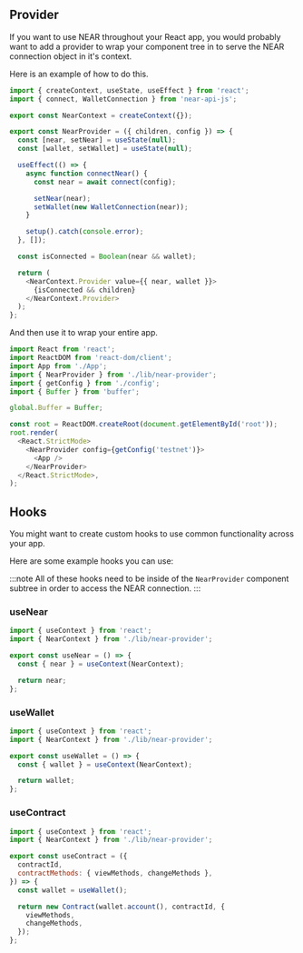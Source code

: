 ## Provider

If you want to use NEAR throughout your React app, you would probably want to add a provider
to wrap your component tree in to serve the NEAR connection object in it's context.

Here is an example of how to do this.

```js title="src/lib/near-provider.js"
import { createContext, useState, useEffect } from 'react';
import { connect, WalletConnection } from 'near-api-js';

export const NearContext = createContext({});

export const NearProvider = ({ children, config }) => {
  const [near, setNear] = useState(null);
  const [wallet, setWallet] = useState(null);

  useEffect(() => {
    async function connectNear() {
      const near = await connect(config);

      setNear(near);
      setWallet(new WalletConnection(near));
    }

    setup().catch(console.error);
  }, []);

  const isConnected = Boolean(near && wallet);

  return (
    <NearContext.Provider value={{ near, wallet }}>
      {isConnected && children}
    </NearContext.Provider>
  );
};
```

And then use it to wrap your entire app.

```js title="src/App.jsx"
import React from 'react';
import ReactDOM from 'react-dom/client';
import App from './App';
import { NearProvider } from './lib/near-provider';
import { getConfig } from './config';
import { Buffer } from 'buffer';

global.Buffer = Buffer;

const root = ReactDOM.createRoot(document.getElementById('root'));
root.render(
  <React.StrictMode>
    <NearProvider config={getConfig('testnet')}>
      <App />
    </NearProvider>
  </React.StrictMode>,
);
```

## Hooks

You might want to create custom hooks to use common functionality across your app.

Here are some example hooks you can use:

:::note
All of these hooks need to be inside of the `NearProvider` component subtree in order to access the NEAR connection.
:::

### useNear

```js title="src/lib/useNear.js"
import { useContext } from 'react';
import { NearContext } from './lib/near-provider';

export const useNear = () => {
  const { near } = useContext(NearContext);

  return near;
};
```

### useWallet

```js title="src/lib/useWallet.js"
import { useContext } from 'react';
import { NearContext } from './lib/near-provider';

export const useWallet = () => {
  const { wallet } = useContext(NearContext);

  return wallet;
};
```

### useContract

```js title="src/lib/useContract.js"
import { useContext } from 'react';
import { NearContext } from './lib/near-provider';

export const useContract = ({
  contractId,
  contractMethods: { viewMethods, changeMethods },
}) => {
  const wallet = useWallet();

  return new Contract(wallet.account(), contractId, {
    viewMethods,
    changeMethods,
  });
};
```
